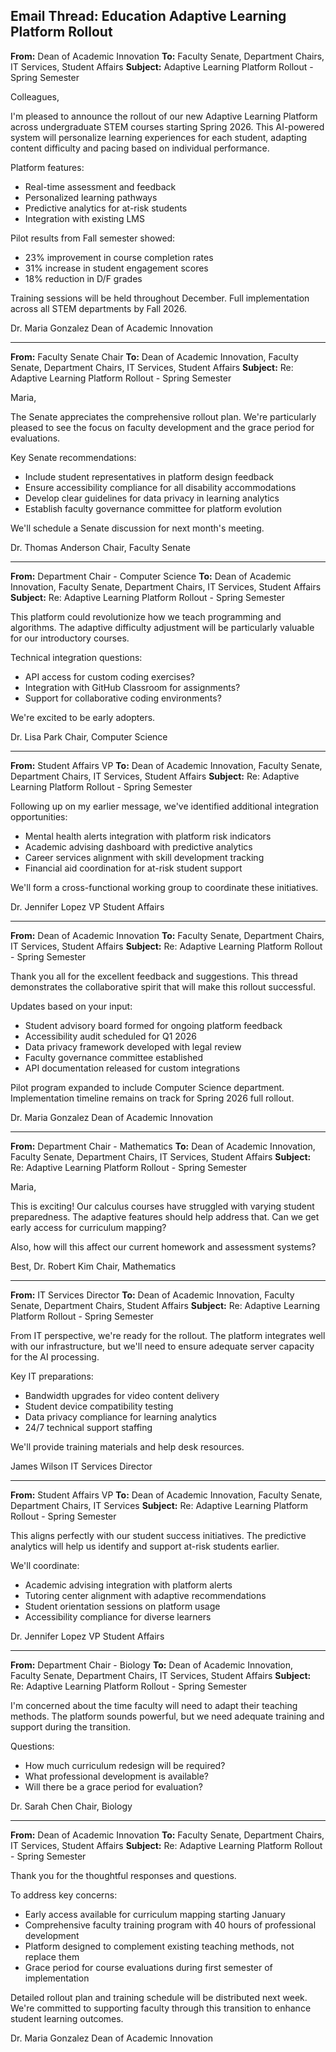 ## Email Thread: Education Adaptive Learning Platform Rollout

**From:** Dean of Academic Innovation
**To:** Faculty Senate, Department Chairs, IT Services, Student Affairs
**Subject:** Adaptive Learning Platform Rollout - Spring Semester

Colleagues,

I'm pleased to announce the rollout of our new Adaptive Learning Platform across undergraduate STEM courses starting Spring 2026. This AI-powered system will personalize learning experiences for each student, adapting content difficulty and pacing based on individual performance.

Platform features:
- Real-time assessment and feedback
- Personalized learning pathways
- Predictive analytics for at-risk students
- Integration with existing LMS

Pilot results from Fall semester showed:
- 23% improvement in course completion rates
- 31% increase in student engagement scores
- 18% reduction in D/F grades

Training sessions will be held throughout December. Full implementation across all STEM departments by Fall 2026.

Dr. Maria Gonzalez
Dean of Academic Innovation

---

**From:** Faculty Senate Chair
**To:** Dean of Academic Innovation, Faculty Senate, Department Chairs, IT Services, Student Affairs
**Subject:** Re: Adaptive Learning Platform Rollout - Spring Semester

Maria,

The Senate appreciates the comprehensive rollout plan. We're particularly pleased to see the focus on faculty development and the grace period for evaluations.

Key Senate recommendations:
- Include student representatives in platform design feedback
- Ensure accessibility compliance for all disability accommodations
- Develop clear guidelines for data privacy in learning analytics
- Establish faculty governance committee for platform evolution

We'll schedule a Senate discussion for next month's meeting.

Dr. Thomas Anderson
Chair, Faculty Senate

---

**From:** Department Chair - Computer Science
**To:** Dean of Academic Innovation, Faculty Senate, Department Chairs, IT Services, Student Affairs
**Subject:** Re: Adaptive Learning Platform Rollout - Spring Semester

This platform could revolutionize how we teach programming and algorithms. The adaptive difficulty adjustment will be particularly valuable for our introductory courses.

Technical integration questions:
- API access for custom coding exercises?
- Integration with GitHub Classroom for assignments?
- Support for collaborative coding environments?

We're excited to be early adopters.

Dr. Lisa Park
Chair, Computer Science

---

**From:** Student Affairs VP
**To:** Dean of Academic Innovation, Faculty Senate, Department Chairs, IT Services, Student Affairs
**Subject:** Re: Adaptive Learning Platform Rollout - Spring Semester

Following up on my earlier message, we've identified additional integration opportunities:

- Mental health alerts integration with platform risk indicators
- Academic advising dashboard with predictive analytics
- Career services alignment with skill development tracking
- Financial aid coordination for at-risk student support

We'll form a cross-functional working group to coordinate these initiatives.

Dr. Jennifer Lopez
VP Student Affairs

---

**From:** Dean of Academic Innovation
**To:** Faculty Senate, Department Chairs, IT Services, Student Affairs
**Subject:** Re: Adaptive Learning Platform Rollout - Spring Semester

Thank you all for the excellent feedback and suggestions. This thread demonstrates the collaborative spirit that will make this rollout successful.

Updates based on your input:
- Student advisory board formed for ongoing platform feedback
- Accessibility audit scheduled for Q1 2026
- Data privacy framework developed with legal review
- Faculty governance committee established
- API documentation released for custom integrations

Pilot program expanded to include Computer Science department. Implementation timeline remains on track for Spring 2026 full rollout.

Dr. Maria Gonzalez
Dean of Academic Innovation

---

**From:** Department Chair - Mathematics
**To:** Dean of Academic Innovation, Faculty Senate, Department Chairs, IT Services, Student Affairs
**Subject:** Re: Adaptive Learning Platform Rollout - Spring Semester

Maria,

This is exciting! Our calculus courses have struggled with varying student preparedness. The adaptive features should help address that. Can we get early access for curriculum mapping?

Also, how will this affect our current homework and assessment systems?

Best,
Dr. Robert Kim
Chair, Mathematics

---

**From:** IT Services Director
**To:** Dean of Academic Innovation, Faculty Senate, Department Chairs, Student Affairs
**Subject:** Re: Adaptive Learning Platform Rollout - Spring Semester

From IT perspective, we're ready for the rollout. The platform integrates well with our infrastructure, but we'll need to ensure adequate server capacity for the AI processing.

Key IT preparations:
- Bandwidth upgrades for video content delivery
- Student device compatibility testing
- Data privacy compliance for learning analytics
- 24/7 technical support staffing

We'll provide training materials and help desk resources.

James Wilson
IT Services Director

---

**From:** Student Affairs VP
**To:** Dean of Academic Innovation, Faculty Senate, Department Chairs, IT Services
**Subject:** Re: Adaptive Learning Platform Rollout - Spring Semester

This aligns perfectly with our student success initiatives. The predictive analytics will help us identify and support at-risk students earlier.

We'll coordinate:
- Academic advising integration with platform alerts
- Tutoring center alignment with adaptive recommendations
- Student orientation sessions on platform usage
- Accessibility compliance for diverse learners

Dr. Jennifer Lopez
VP Student Affairs

---

**From:** Department Chair - Biology
**To:** Dean of Academic Innovation, Faculty Senate, Department Chairs, IT Services, Student Affairs
**Subject:** Re: Adaptive Learning Platform Rollout - Spring Semester

I'm concerned about the time faculty will need to adapt their teaching methods. The platform sounds powerful, but we need adequate training and support during the transition.

Questions:
- How much curriculum redesign will be required?
- What professional development is available?
- Will there be a grace period for evaluation?

Dr. Sarah Chen
Chair, Biology

---

**From:** Dean of Academic Innovation
**To:** Faculty Senate, Department Chairs, IT Services, Student Affairs
**Subject:** Re: Adaptive Learning Platform Rollout - Spring Semester

Thank you for the thoughtful responses and questions.

To address key concerns:
- Early access available for curriculum mapping starting January
- Comprehensive faculty training program with 40 hours of professional development
- Platform designed to complement existing teaching methods, not replace them
- Grace period for course evaluations during first semester of implementation

Detailed rollout plan and training schedule will be distributed next week. We're committed to supporting faculty through this transition to enhance student learning outcomes.

Dr. Maria Gonzalez
Dean of Academic Innovation
